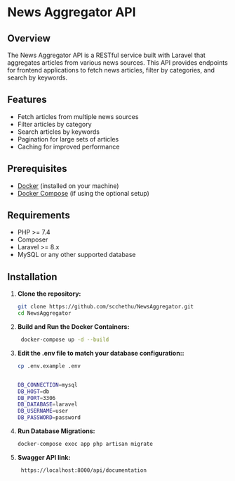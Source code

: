 # News Aggregator API

## Overview

The News Aggregator API is a RESTful service built with Laravel that aggregates articles from various news sources. This API provides endpoints for frontend applications to fetch news articles, filter by categories, and search by keywords.

## Features

- Fetch articles from multiple news sources
- Filter articles by category
- Search articles by keywords
- Pagination for large sets of articles
- Caching for improved performance

## Prerequisites

- [Docker](https://www.docker.com/get-started) (installed on your machine)
- [Docker Compose](https://docs.docker.com/compose/) (if using the optional setup)
## Requirements

- PHP >= 7.4
- Composer
- Laravel >= 8.x
- MySQL or any other supported database

## Installation

1. **Clone the repository:**

   ```bash
   git clone https://github.com/scchethu/NewsAggregator.git
   cd NewsAggregator

2. **Build and Run the Docker Containers:**

   ```bash
    docker-compose up -d --build
   
3. **Edit the .env file to match your database configuration::**

    ```bash
    cp .env.example .env
   
   
    DB_CONNECTION=mysql
    DB_HOST=db
    DB_PORT=3306
    DB_DATABASE=laravel
    DB_USERNAME=user
    DB_PASSWORD=password


4. **Run Database Migrations:**

    ```bash
    docker-compose exec app php artisan migrate


3. **Swagger API link:**

   ```bash
    https://localhost:8000/api/documentation


